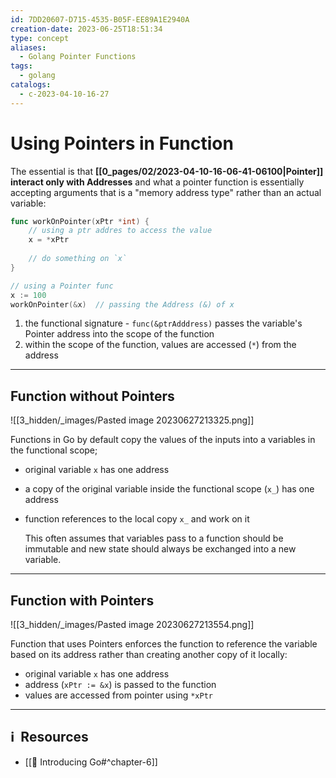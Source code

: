 ```yaml
---
id: 7DD20607-D715-4535-B05F-EE89A1E2940A
creation-date: 2023-06-25T18:51:34
type: concept
aliases:
  - Golang Pointer Functions
tags:
  - golang
catalogs:
  - c-2023-04-10-16-27
---
```


# Using Pointers in Function

The essential is that **[[0_pages/02/2023-04-10-16-06-41-06100|Pointer]] interact only with Addresses** and what a pointer function is essentially accepting arguments that is a "memory address type" rather than an actual variable:

```go
func workOnPointer(xPtr *int) {
	// using a ptr addres to access the value
	x = *xPtr 
	
	// do something on `x`
}

// using a Pointer func
x := 100  
workOnPointer(&x)  // passing the Address (&) of x

```

1. the functional signature - `func(&ptrAdddress)` passes the variable's Pointer address into the scope of the function
2. within the scope of the function, values are accessed (`*`) from the address

---
## Function without Pointers

![[3_hidden/_images/Pasted image 20230627213325.png]]

Functions in Go by default copy the values of the inputs into a variables in the functional scope;
- original variable `x` has one address 
- a copy of the original variable inside the functional scope (`x_`) has one address 
- function references to the local copy `x_` and work on it

	This often assumes that variables pass to a function should be immutable and new state should always be exchanged into a new variable.

---
## Function with Pointers

![[3_hidden/_images/Pasted image 20230627213554.png]]

Function that uses Pointers enforces the function to reference the variable based on its address rather than creating another copy of it locally: 
- original variable `x` has one address
- address (`xPtr := &x`) is passed to the function
- values are accessed from pointer using `*xPtr`

---
## ℹ️  Resources
- [[📕 Introducing Go#^chapter-6]]